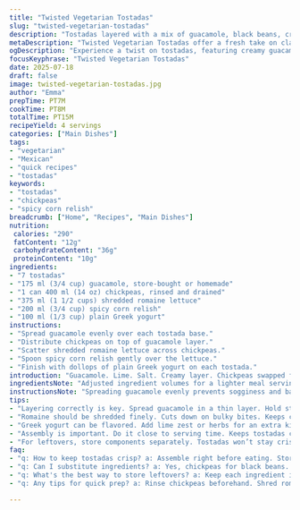 ```yaml
---
title: "Twisted Vegetarian Tostadas"
slug: "twisted-vegetarian-tostadas"
description: "Tostadas layered with a mix of guacamole, black beans, crisp shredded romaine, plus zesty pico de gallo and a drizzle of tangy plain Greek yogurt instead of sour cream. Beans swapped for chickpeas, salsa swapped for spicy corn relish for a twist. Quantities adjusted down slightly. Preparation quick with a 15 minute total time."
metaDescription: "Twisted Vegetarian Tostadas offer a fresh take on classic flavors with chickpeas, spicy corn relish, and Greek yogurt. Quick and satisfying."
ogDescription: "Experience a twist on tostadas, featuring creamy guacamole, chickpeas, and warm spicy corn relish. Perfect for a quick snack or meal."
focusKeyphrase: "Twisted Vegetarian Tostadas"
date: 2025-07-18
draft: false
image: twisted-vegetarian-tostadas.jpg
author: "Emma"
prepTime: PT7M
cookTime: PT8M
totalTime: PT15M
recipeYield: 4 servings
categories: ["Main Dishes"]
tags:
- "vegetarian"
- "Mexican"
- "quick recipes"
- "tostadas"
keywords:
- "tostadas"
- "chickpeas"
- "spicy corn relish"
breadcrumb: ["Home", "Recipes", "Main Dishes"]
nutrition: 
 calories: "290"
 fatContent: "12g"
 carbohydrateContent: "36g"
 proteinContent: "10g"
ingredients:
- "7 tostadas"
- "175 ml (3/4 cup) guacamole, store-bought or homemade"
- "1 can 400 ml (14 oz) chickpeas, rinsed and drained"
- "375 ml (1 1/2 cups) shredded romaine lettuce"
- "200 ml (3/4 cup) spicy corn relish"
- "100 ml (1/3 cup) plain Greek yogurt"
instructions:
- "Spread guacamole evenly over each tostada base."
- "Distribute chickpeas on top of guacamole layer."
- "Scatter shredded romaine lettuce across chickpeas."
- "Spoon spicy corn relish gently over the lettuce."
- "Finish with dollops of plain Greek yogurt on each tostada."
introduction: "Guacamole. Lime. Salt. Creamy layer. Chickpeas swapped from black beans, milder, softer, less earthiness. Romaine shredded crisp, lighter bite. Corn relish spills sweetness with spice over crunchy base. Greek yogurt hugs atop for tangy cream. Seven tostadas, not eight. Quick to make—7 minutes prep, 8 minutes assembly. No stove, just rinse, shred, spread. Tostada crunch remains. Variation from normal. Simple. Bite after bite. Crunch. Cream. Heat. Sweet. Surprise."
ingredientsNote: "Adjusted ingredient volumes for a lighter meal serving four instead of eight. Guacamole quantity lessened for proportional layering. Chickpeas chosen over black beans for softer texture and milder taste. Romaine lettuce shredded finer than iceberg for better mouthfeel. Corn relish swapped in to replace standard salsa, providing sweetness and subtle heat. Greek yogurt replaces sour cream to cut fats and introduce tang. Smaller tostadas selected for sturdiness and better handling."
instructionsNote: "Spreading guacamole evenly prevents sogginess and balances flavor. Chickpeas drained fully, mashed if needed, layered to hold toppings. Romaine shredded thin to avoid bulky bites. Corn relish applied in measured spoonfuls so flavor bursts without overwhelming. Greek yogurt dotted last to cool palate against relish heat. Assemble close to serving time to maintain tostada crispness. Minimal cleanup since no cooking. Perfect for quick meals or snacks requiring no heat source."
tips:
- "Layering correctly is key. Spread guacamole in a thin layer. Hold structure. Avoid sogginess. Chickpeas should be well-drained. Mash lightly if you wish. This helps toppings stick."
- "Romaine should be shredded finely. Cuts down on bulky bites. Keeps crisp texture. A fresh snap with each layer. Corn relish adds sweet and spicy notes. Use sparingly, don’t drown the tostadas."
- "Greek yogurt can be flavored. Add lime zest or herbs for an extra kick. Cuts fat versus sour cream. Provides protein boost. A perfect pairing with spicy corn relish. Cooling contrast is nice."
- "Assembly is important. Do it close to serving time. Keeps tostadas crispy. Quick meals need minimal cleanup. Just prep ingredients. Rinse, shred, and stack. Simple process, fresh bites."
- "For leftovers, store components separately. Tostadas won’t stay crispy in a fridge. Keep the guacamole sealed. Chickpeas can be mashed for spreads. Corn relish can last well in jars."
faq:
- "q: How to keep tostadas crisp? a: Assemble right before eating. Store components separately. Tostadas lose crunch when wet. Prep ahead but keep layers apart. Just stack when ready."
- "q: Can I substitute ingredients? a: Yes, chickpeas for black beans. They're milder. Salsa can be used instead of corn relish. But flavors are different. Fresh veggies can work too."
- "q: What's the best way to store leftovers? a: Keep each ingredient isolated. Tostadas won't last soggy. Guacamole needs airtight sealing. Chickpeas can stay in fridge too. Best fresh, for quick snacking."
- "q: Any tips for quick prep? a: Rinse chickpeas beforehand. Shred romaine ahead. Guacamole can be made early. Keeps well in the fridge. Just assemble when cravings hit. Saves time on busy days."

---
```

